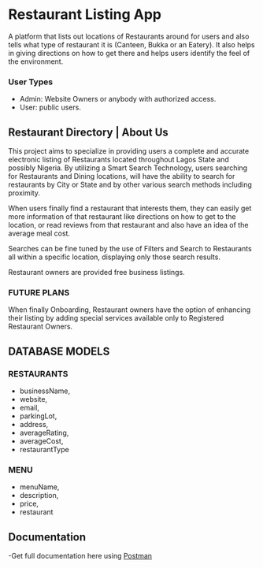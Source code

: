 # Restaurant Listing App

A platform that lists out locations of Restaurants around for users and also tells what type of restaurant it is (Canteen, Bukka or an Eatery). It also helps in giving directions on how to get there and helps users identify the feel of the environment.

### User Types

- Admin: Website Owners or anybody with authorized access.
- User: public users.

## Restaurant Directory | About Us

This project aims to specialize in providing users a complete and accurate electronic listing of Restaurants located throughout Lagos State and possibly Nigeria.
By utilizing a Smart Search Technology, users searching for Restaurants and Dining locations, will have the ability to search for restaurants by City or State and by other various search methods including proximity.

When users finally find a restaurant that interests them, they can easily get more information of that restaurant like directions on how to get to the location, or read reviews from that restaurant and also have an idea of the average meal cost.

Searches can be fine tuned by the use of Filters and Search to Restaurants all within a specific location, displaying only those search results.

Restaurant owners are provided free business listings.

### FUTURE PLANS

When finally Onboarding, Restaurant owners have the option of enhancing their listing by adding special services available only to Registered Restaurant Owners.

## DATABASE MODELS

### RESTAURANTS

- businessName,
- website,
- email,
- parkingLot,
- address,
- averageRating,
- averageCost,
- restaurantType

### MENU

- menuName,
- description,
- price,
- restaurant

## Documentation

-Get full documentation here using [Postman]

<!--
## ROUTES / ENDPOINTS

| T/L | Method | Route                                     | Function                                        |
| --- | ------ | ----------------------------------------- | ----------------------------------------------- |
| [ ] | GET    | api/v1/auth/                              | Index page of the website                       |
| [x] | POST   | api/v1/auth/restaurant                    | Creates new restaurant                          |
| [x] | GET    | api/v1/auth/restaurant                    | Displays all restaurant                         |
| [x] | GET    | api/v1/auth/restaurant/:Id                | Gets a single restaurant                        |
| [x] | PUT    | api/v1/auth/restaurant/:Id                | Updates a restaurant                            |
| [x] | DELETE | api/v1/auth/restaurant/:Id                | Deletes a restaurant                            |
| [x] | PUT    | api/v1/auth/restaurant/restaurantId/photo | Upload restaurant photo                         |
| [x] | POST   | /api/v1/auth/restaurant/restaurantId/menu | Create a Menu in the restaurant                 |
| [x] | GET    | api/v1/auth/restaurant/restaurantId/menu  | Gets all Menu associated to a single restaurant |
| [x] | GET    | api/v1/auth/menu                          | This gets all menu in the database              |
| [x] | GET    | /menu/:id                                 | Gets a single menu                              |
| [x] | PUT    | api/v1/auth/menu/:id                      | Updates a single menu                           |
| [x] | DELETE | api/v1/auth/menu/:id                      | Deletes a single menu                           |
| [ ] | POST   | api/v1/auth/menu/menuId/photo             | Upload multiple menu photo                      |

#### T/L=>Task Lists

    - [x] Completed task item
    - [ ] Unfinished task item -->

[postman]: https://documenter.getpostman.com/view/12204297/TVKJwEWL

<!-- [jobizil]: https://github.com/jobizil -->
